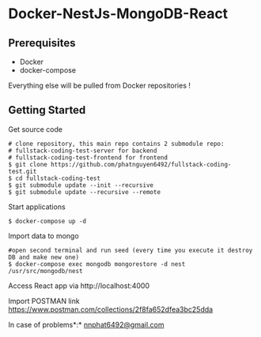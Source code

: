 # Docker-NestJs-MongoDB-React

## Prerequisites
- Docker
- docker-compose

Everything else will be pulled from Docker repositories !

Getting Started
---------------
Get source code
```
# clone repository, this main repo contains 2 submodule repo: 
# fullstack-coding-test-server for backend
# fullstack-coding-test-frontend for frontend
$ git clone https://github.com/phatnguyen6492/fullstack-coding-test.git
$ cd fullstack-coding-test
$ git submodule update --init --recursive
$ git submodule update --recursive --remote
```
Start applications
```
$ docker-compose up -d
```
Import data to mongo
```
#open second terminal and run seed (every time you execute it destroy DB and make new one)
$ docker-compose exec mongodb mongorestore -d nest /usr/src/mongodb/nest
```
Access React app via http://localhost:4000

Import POSTMAN link https://www.postman.com/collections/2f8fa652dfea3bc25dda

In case of problems*:* nnphat6492@gmail.com
